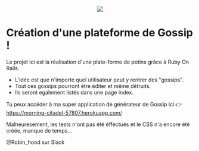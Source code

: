 <p align="center"> <img src="https://upload.wikimedia.org/wikipedia/commons/thumb/6/62/Ruby_On_Rails_Logo.svg/200px-Ruby_On_Rails_Logo.svg.png" target="_blank"> </p>

# Création d'une plateforme de Gossip ! 

Le projet ici est la réalisation d'une plate-forme de potins grâce à Ruby On Rails.

- L'idée est que n'importe quel utilisateur peut y rentrer des "gossips". 
- Tout ces gossips pourront être éditer et même détruits. 
- Ils seront egalement listés dans une page index.

Tu peux accéder à ma super application de générateur de Gossip ici :point_right: https://morning-citadel-57807.herokuapp.com/

Malheuresement, les tests n'ont pas été éffectués et le CSS n'a encore été créée, manque de temps... 

@Robin_hood sur Slack
